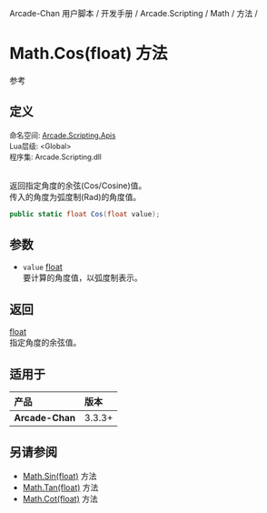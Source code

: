Arcade-Chan 用户脚本 / 开发手册 / Arcade.Scripting / Math / 方法 /
# Math.Cos(float) 方法
参考

## 定义
<div style="font-size: 90%;">
命名空间: <a href="README.md">Arcade.Scripting.Apis</a><br />
Lua层级: &lt;Global&gt;<br />
程序集: Arcade.Scripting.dll
</div><br />

返回指定角度的余弦(Cos/Cosine)值。  
传入的角度为弧度制(Rad)的角度值。

```csharp
public static float Cos(float value);
```

## 参数
- ``value`` [float](https://docs.microsoft.com/zh-cn/dotnet/api/system.single)  
  要计算的角度值，以弧度制表示。

## 返回
[float](https://docs.microsoft.com/zh-cn/dotnet/api/system.single)  
  指定角度的余弦值。

## 适用于
| 产品 | 版本 |
|:----|:----|
| **Arcade-Chan** | 3.3.3+ |

## 另请参阅
- [Math.Sin(float)](Math_Sin.md) 方法
- [Math.Tan(float)](Math_Tan.md) 方法
- [Math.Cot(float)](Math_Cot.md) 方法